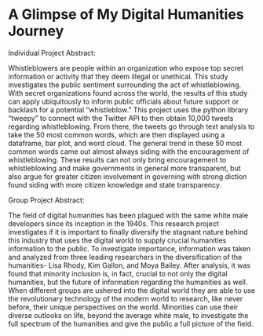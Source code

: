# A Glimpse of My Digital Humanities Journey 
Individual Project Abstract:

Whistleblowers are people within an organization who expose top secret information or activity that they deem illegal or unethical. This study investigates the public sentiment surrounding the act of whistleblowing.  With secret organizations found across the world, the results of this study can apply ubiquitously to inform public officials about future support or backlash for a potential “whistleblow.” This project uses the python library “tweepy” to connect with the Twitter API to then obtain 10,000 tweets regarding whistleblowing. From there, the tweets go through text analysis to take the 50 most common words, which are then displayed using a dataframe, bar plot, and word cloud. The general trend in these 50 most common words came out almost always siding with the encouragement of whistleblowing. These results can not only bring encouragement to whistleblowing and make governments in general more transparent, but also argue for greater citizen involvement in governing with strong diction found siding with more citizen knowledge and state transparency.

Group Project Abstract:

The field of digital humanities has been plagued with the same white male developers since its inception in the 1940s. This research project investigates if it is important to finally diversify the stagnant nature behind this industry that uses the digital world to supply crucial humanities information to the public. To investigate importance, information was taken and analyzed from three leading researchers in the diversification of the humanities- Lisa Rhody, Kim Gallon, and Moya Bailey. After analysis, it was found that minority inclusion is, in fact, crucial to not only the digital humanities, but the future of information regarding the humanities as well. When different groups are ushered into the digital world they are able to use the revolutionary technology of the modern world to research, like never before, their unique perspectives on the world. Minorities can use their diverse outlooks on life, beyond the average white male, to investigate the full spectrum of the humanities and give the public a full picture of the field. 


